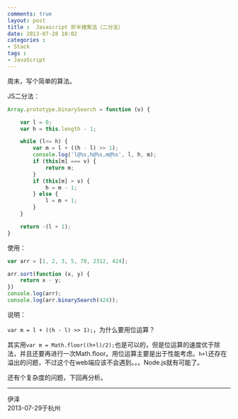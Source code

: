 ```yaml
---
comments: true
layout: post
title :  Javascript 折半搜索法（二分法）
date: 2013-07-28 10:02
categories : 
- Stack
tags : 
- JavaScript
---
```




周末，写个简单的算法。

JS二分法：
```javascript
Array.prototype.binarySearch = function (v) {

	var l = 0;
	var h = this.length - 1;

	while (l<= h) {
		var m = l + ((h - l) >> 1);
		console.log('l@%s,h@%s,m@%s', l, h, m);
		if (this[m] === v) {
			return m;
		}
		if (this[m] > v) {
			h = m - 1;
		} else {
			l = m + 1;
		}
	}

	return -(l + 1);
}
```

<!--more-->

使用：
```javascript
var arr = [1, 2, 3, 5, 78, 2312, 424];

arr.sort(function (x, y) {
	return x - y;
})
console.log(arr);
console.log(arr.binarySearch(424));
```
说明：

`var m = l + ((h - l) >> 1);`，为什么要用位运算？

其实用`var m = Math.floor((h+l)/2);`也是可以的，但是位运算的速度优于除法，并且还要再进行一次Math.floor。用位运算主要是出于性能考虑。`h+l`还存在溢出的问题，不过这个在web端应该不会遇到。。。Node.js就有可能了。

还有个复杂度的问题，下回再分析。


---
伊泽  
2013-07-29于杭州
